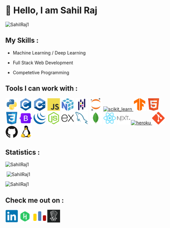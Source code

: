 
  

# 👋 Hello, I am Sahil Raj

<img src="https://komarev.com/ghpvc/?username=SahilRaj1&label=Profile%20views&color=0e75b6&style=flat" alt="SahilRaj1" />

## My Skills :

* Machine Learning / Deep Learning

* Full Stack Web Development

* Competetive Programming
  
## Tools I can work with :
<p>
<a href="https://www.python.org" target="_blank"> <img src="https://raw.githubusercontent.com/devicons/devicon/master/icons/python/python-original.svg" alt="python" width="40" height="40"/></a> 
 <a href="https://en.wikipedia.org/wiki/C_(programming_language)" target="_blank"> <img src="https://raw.githubusercontent.com/devicons/devicon/master/icons/c/c-original.svg" alt="c" width="40" height="40"/></a> 
 <a href="https://www.cplusplus.com/" target="_blank"> <img src="https://raw.githubusercontent.com/devicons/devicon/master/icons/cplusplus/cplusplus-original.svg" alt="cpp" width="40" height="40"/></a>
 <a href="https://www.javascript.com/" target="_blank"> <img src="https://raw.githubusercontent.com/devicons/devicon/master/icons/javascript/javascript-original.svg" alt="js" width="40" height="40"/></a>
<a href="https://numpy.org/" target="_blank"> <img src="https://raw.githubusercontent.com/devicons/devicon/master/icons/numpy/numpy-original.svg" alt="numpy" width="40" height="40"/></a> 
<a href="https://pandas.pydata.org/" target="_blank"> <img src="https://raw.githubusercontent.com/devicons/devicon/master/icons/pandas/pandas-original.svg" alt="pandas" width="40" height="40"/></a> 
<a href="https://jupyter.org/" target="_blank"> <img src="https://raw.githubusercontent.com/devicons/devicon/master/icons/jupyter/jupyter-original.svg" alt="Jupyter" width="40" height="40"/></a>
<a href="https://scikit-learn.org/" target="_blank" rel="noreferrer"> <img src="https://upload.wikimedia.org/wikipedia/commons/0/05/Scikit_learn_logo_small.svg" alt="scikit_learn" width="40" height="40"/> </a>
 <a href="https://www.tensorflow.org/" target="_blank"> <img src="https://raw.githubusercontent.com/devicons/devicon/master/icons/tensorflow/tensorflow-original.svg" alt="tensorflow" width="40" height="40"/></a>
  <a href="https://html.com/" target="_blank"> <img src="https://raw.githubusercontent.com/devicons/devicon/master/icons/html5/html5-original.svg" alt="html5" width="40" height="40"/></a> 
<a href="https://www.w3.org/Style/CSS/Overview.en.html" target="_blank"> <img src="https://raw.githubusercontent.com/devicons/devicon/master/icons/css3/css3-original.svg" alt="css3" width="40" height="40"/></a> 
 <a href="https://getbootstrap.com/" target="_blank"> <img src="https://raw.githubusercontent.com/devicons/devicon/master/icons/bootstrap/bootstrap-original.svg" alt="bootstrap" width="40" height="40"/></a>  
  <a href="https://jquery.com/" target="_blank"> <img src="https://raw.githubusercontent.com/devicons/devicon/master/icons/jquery/jquery-original.svg" alt="jQuery" width="40" height="40"/></a>
  <a href="https://nodejs.org/en/" target="_blank"> <img src="https://raw.githubusercontent.com/devicons/devicon/master/icons/nodejs/nodejs-original.svg" alt="NodeJs" width="40" height="40"/></a>
  <a href="https://expressjs.com/" target="_blank"> <img src="https://raw.githubusercontent.com/devicons/devicon/master/icons/express/express-original.svg" alt="ExpressJs" width="40" height="40"/></a>
  <a href="https://www.mysql.com/" target="_blank"> <img src="https://raw.githubusercontent.com/devicons/devicon/master/icons/mysql/mysql-original.svg" alt="MySQL" width="40" height="40"/></a>
  <a href="https://www.mongodb.com/" target="_blank"> <img src="https://raw.githubusercontent.com/devicons/devicon/master/icons/mongodb/mongodb-original.svg" alt="MongoDB" width="40" height="40"/></a>
  <a href="https://www.react.com/" target="_blank"> <img src="https://raw.githubusercontent.com/devicons/devicon/master/icons/react/react-original.svg" alt="ReactJs" width="40" height="40"/></a>
  <a href="https://nextjs.org/" target="_blank" rel="noreferrer"> <img src="https://raw.githubusercontent.com/devicons/devicon/1119b9f84c0290e0f0b38982099a2bd027a48bf1/icons/nextjs/nextjs-original-wordmark.svg" alt="next.js" width="40" height="40"/></a>
  <a href="https://heroku.com" target="_blank"> <img src="https://www.vectorlogo.zone/logos/heroku/heroku-icon.svg" alt="heroku" width="40" height="40"/> </a>
  <a href="https://git-scm.com/" target="_blank"> <img src="https://raw.githubusercontent.com/devicons/devicon/master/icons/git/git-original.svg" alt="Git" width="40" height="40"/></a>
  <a href="https://github.com/" target="_blank"> <img src="https://raw.githubusercontent.com/devicons/devicon/master/icons/github/github-original.svg" alt="GitHub" width="40" height="40"/></a>
  <a href="https://www.linux.org/" target="_blank"> <img src="https://raw.githubusercontent.com/devicons/devicon/master/icons/linux/linux-original.svg" alt="Linux" width="40" height="40"/></a>
</p>
<div>

##  Statistics :
<p><img align="centre" width="400" src="https://github-readme-stats.vercel.app/api/top-langs?username=SahilRaj1&theme=dark&show_icons=true&locale=en&layout=compact" alt="SahilRaj1" /></p> 
<p>&nbsp;<img align="centre" width="450" src="https://github-readme-stats.vercel.app/api?username=SahilRaj1&theme=dark&show_icons=true&locale=en" alt="SahilRaj1" /></p>
<p><img align="centre" width="450" src="https://github-readme-streak-stats.herokuapp.com/?user=SahilRaj1&theme=dark" alt="SahilRaj1" /></p>

</div>

##  Check me out on :
<p>
<a href="https://www.linkedin.com/in/sahilraj1/" target="_blank"> <img src="https://raw.githubusercontent.com/devicons/devicon/master/icons/linkedin/linkedin-original.svg" alt="linkedin" width="40" height="40"/></a> 
<a href="https://www.hackerrank.com/raj24sahil" target="_blank"> <img src="hackerrank.svg" alt="hr" width="40" height="40"/></a> 
<a href="https://codeforces.com/profile/raj24sahil" target="_blank"> <img src="Codeforces.colored.svg" alt="cf" width="40" height="40"/></a> 
<a href="https://www.codechef.com/users/sahilraj" target="_blank"> <img src="cc.png" alt="cc" width="40" height="40"/></a> 
<!-- <a href="https://leetcode.com/raj24sahil/" target="_blank"><img src="https://raw.githubusercontent.com/rahuldkjain/github-profile-readme-generator/master/src/images/icons/Social/leet-code.svg" alt="shlokjakhotia" height="40" width="40" /></a>
</p> -->

